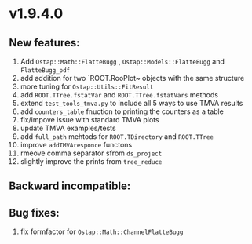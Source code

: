 # v1.9.4.0

## New features: 

 1. Add `Ostap::Math::FlatteBugg` , `Ostap::Models::FlatteBugg` and `FlatteBugg_pdf` 
 1. add addition for two `ROOT.RooPlot~ objects with the same structure 
 1. more tuning for `Ostap::Utils::FitResult` 
 1. add `ROOT.TTree.fstatVar` and `ROOT.TTree.fstatVars` methods 
 1. extend `test_tools_tmva.py` to include all 5 ways to use TMVA results 
 1. add `counters_table` fnuction to printing the counters as a table
 1. fix/impove issue with standard TMVA plots 
 1. update TMVA examples/tests 
 1. add `full_path` mehtods for `ROOT.TDirectory` and `ROOT.TTree`
 1. improve `addTMVAresponce` functons 
 1. rmeove comma separator sfrom `ds_project`
 1. slightly improve the prints from `tree_reduce`
 

## Backward incompatible:  

## Bug fixes:

 1. fix formfactor for `Ostap::Math::ChannelFlatteBugg`
